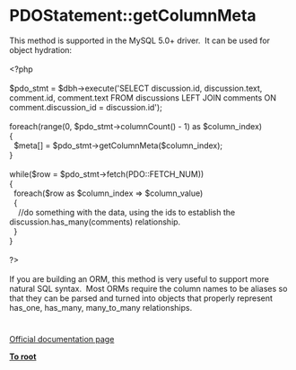 # PDOStatement::getColumnMeta




<div class="phpcode"><span class="html">
This method is supported in the MySQL 5.0+ driver.&#xA0; It can be used for object hydration:<br><br><span class="default">&lt;?php<br><br>$pdo_stmt </span><span class="keyword">= </span><span class="default">$dbh</span><span class="keyword">-&gt;</span><span class="default">execute</span><span class="keyword">(</span><span class="string">&apos;SELECT discussion.id, discussion.text, comment.id, comment.text FROM discussions LEFT JOIN comments ON comment.discussion_id = discussion.id&apos;</span><span class="keyword">);<br><br>foreach(</span><span class="default">range</span><span class="keyword">(</span><span class="default">0</span><span class="keyword">, </span><span class="default">$pdo_stmt</span><span class="keyword">-&gt;</span><span class="default">columnCount</span><span class="keyword">() - </span><span class="default">1</span><span class="keyword">) as </span><span class="default">$column_index</span><span class="keyword">)<br>{<br>&#xA0; </span><span class="default">$meta</span><span class="keyword">[] = </span><span class="default">$pdo_stmt</span><span class="keyword">-&gt;</span><span class="default">getColumnMeta</span><span class="keyword">(</span><span class="default">$column_index</span><span class="keyword">);<br>}<br><br>while(</span><span class="default">$row </span><span class="keyword">= </span><span class="default">$pdo_stmt</span><span class="keyword">-&gt;</span><span class="default">fetch</span><span class="keyword">(</span><span class="default">PDO</span><span class="keyword">::</span><span class="default">FETCH_NUM</span><span class="keyword">))<br>{<br>&#xA0; foreach(</span><span class="default">$row </span><span class="keyword">as </span><span class="default">$column_index </span><span class="keyword">=&gt; </span><span class="default">$column_value</span><span class="keyword">)<br>&#xA0; {<br>&#xA0; &#xA0; </span><span class="comment">//do something with the data, using the ids to establish the discussion.has_many(comments) relationship.<br>&#xA0; </span><span class="keyword">}<br>}<br><br></span><span class="default">?&gt;<br></span><br>If you are building an ORM, this method is very useful to support more natural SQL syntax.&#xA0; Most ORMs require the column names to be aliases so that they can be parsed and turned into objects that properly represent has_one, has_many, many_to_many relationships.</span>
</div>
  

#

[Official documentation page](https://www.php.net/manual/en/pdostatement.getcolumnmeta.php)

**[To root](/README.md)**